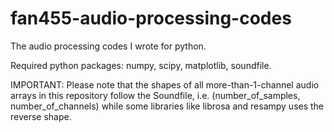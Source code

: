 # fan455-audio-processing-codes
The audio processing codes I wrote for python.

Required python packages: numpy, scipy, matplotlib, soundfile.

IMPORTANT: Please note that the shapes of all more-than-1-channel audio arrays in this repository follow the Soundfile, i.e. (number_of_samples, number_of_channels) while some libraries like librosa and resampy uses the reverse shape.
